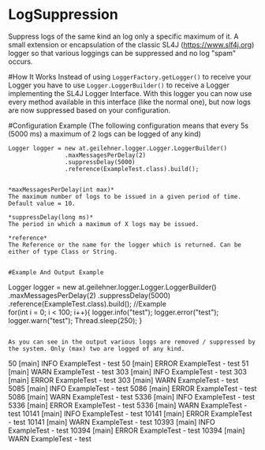# LogSuppression
Suppress logs of the same kind an log only a specific maximum of it. 
A small extension or encapsulation of the classic SL4J (https://www.slf4j.org) logger so that various loggings can be suppressed and no log "spam" occurs.

#How It Works
Instead of using `LoggerFactory.getLogger()` to receive your Logger you have to use `Logger.LoggerBuilder()` to receive a Logger implementing the SL4J Logger Interface. 
With this logger you can now use every method available in this interface (like the normal one), but now logs are now suppressed based on your configuration. 

#Configuration
Example (The following configuration means that every 5s (5000 ms) a maximum of 2 logs can be logged of any kind) 
```
Logger logger = new at.geilehner.logger.Logger.LoggerBuilder()
                .maxMessagesPerDelay(2)
                .suppressDelay(5000)
                .reference(ExampleTest.class).build();


*maxMessagesPerDelay(int max)* 
The maximum number of logs to be issued in a given period of time. Default value = 10. 

*suppressDelay(long ms)*
The period in which a maximum of X logs may be issued.

*reference*
The Reference or the name for the logger which is returned. Can be either of type Class or String. 


#Example And Output Example

```
Logger logger = new at.geilehner.logger.Logger.LoggerBuilder()
                .maxMessagesPerDelay(2)
                .suppressDelay(5000)
                .reference(ExampleTest.class).build();
//Example                
for(int i = 0; i < 100; i++){
    logger.info("test");
    logger.error("test");
    logger.warn("test");
    Thread.sleep(250);
}
```

As you can see in the output various loggs are removed / suppressed by the system. Only (max) two are logged of any kind.

```
50 [main] INFO ExampleTest - test
50 [main] ERROR ExampleTest - test
51 [main] WARN ExampleTest - test
303 [main] INFO ExampleTest - test
303 [main] ERROR ExampleTest - test
303 [main] WARN ExampleTest - test
5085 [main] INFO ExampleTest - test
5086 [main] ERROR ExampleTest - test
5086 [main] WARN ExampleTest - test
5336 [main] INFO ExampleTest - test
5336 [main] ERROR ExampleTest - test
5336 [main] WARN ExampleTest - test
10141 [main] INFO ExampleTest - test
10141 [main] ERROR ExampleTest - test
10141 [main] WARN ExampleTest - test
10393 [main] INFO ExampleTest - test
10394 [main] ERROR ExampleTest - test
10394 [main] WARN ExampleTest - test
```

